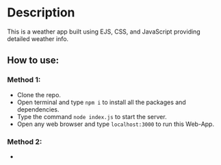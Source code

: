 # Description
This is a weather app built using EJS, CSS, and JavaScript providing detailed weather info.
## How to use:
### Method 1:
- Clone the repo.
- Open terminal and type <code>npm i</code> to install all the packages and dependencies.
-  Type the command <code>node index.js</code> to start the server.
- Open any web browser and type ```localhost:3000``` to run this Web-App.
### Method 2:
- 
